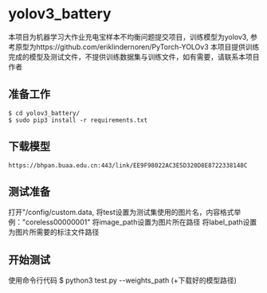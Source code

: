 # yolov3_battery
本项目为机器学习大作业充电宝样本不均衡问题提交项目，训练模型为yolov3,
参考原型为https://github.com/eriklindernoren/PyTorch-YOLOv3
本项目提供训练完成的模型及测试文件，不提供训练数据集与训练文件，如有需要，请联系本项目作者

## 准备工作
    $ cd yolov3_battery/
    $ sudo pip3 install -r requirements.txt
    
## 下载模型
    https://bhpan.buaa.edu.cn:443/link/EE9F98022AC3E5D320D8E8722338148C

## 测试准备

打开"/config/custom.data,
将test设置为测试集使用的图片名，内容格式举例："coreless00000001"
将image_path设置为图片所在路径
将label_path设置为图片所需要的标注文件路径



## 开始测试
使用命令行代码
    $ python3 test.py --weights_path (+下载好的模型路径)




